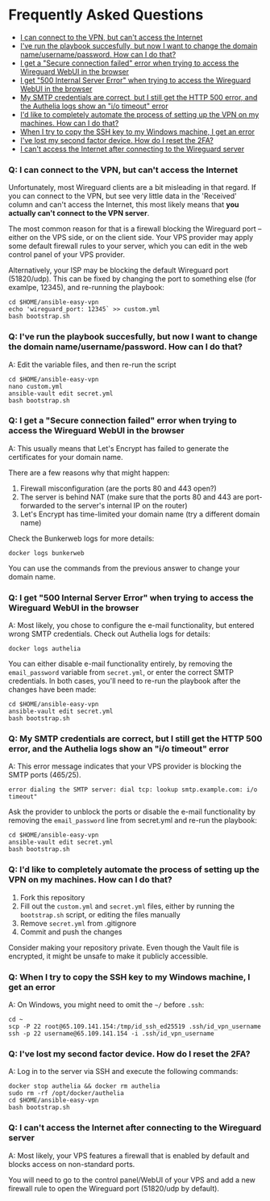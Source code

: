 # Frequently Asked Questions

* [I can connect to the VPN, but can't access the Internet](#q-i-can-connect-to-the-vpn-but-cant-access-the-internet)
* [I've run the playbook succesfully, but now I want to change the domain name/username/password. How can I do that?](#q-ive-run-the-playbook-succesfully-but-now-i-want-to-change-the-domain-nameusernamepassword-how-can-i-do-that)
* [I get a "Secure connection failed" error when trying to access the Wireguard WebUI in the browser](#q-i-get-a-secure-connection-failed-error-when-trying-to-access-the-wireguard-webui-in-the-browser)
* [I get "500 Internal Server Error" when trying to access the Wireguard WebUI in the browser](#q-i-get-500-internal-server-error-when-trying-to-access-the-wireguard-webui-in-the-browser)
* [My SMTP credentials are correct, but I still get the HTTP 500 error, and the Authelia logs show an "i/o timeout" error](#q-my-smtp-credentials-are-correct-but-i-still-get-the-http-500-error-and-the-authelia-logs-show-an-io-timeout-error)
* [I'd like to completely automate the process of setting up the VPN on my machines. How can I do that?](#q-id-like-to-completely-automate-the-process-of-setting-up-the-vpn-on-my-machines-how-can-i-do-that)
* [When I try to copy the SSH key to my Windows machine, I get an error](#q-when-i-try-to-copy-the-ssh-key-to-my-windows-machine-i-get-an-error)
* [I've lost my second factor device. How do I reset the 2FA?](#q-ive-lost-my-second-factor-device-how-do-i-reset-the-2fa)
* [I can't access the Internet after connecting to the Wireguard server](#q-i-cant-access-the-internet-after-connecting-to-the-wireguard-server)

### Q: I can connect to the VPN, but can't access the Internet

Unfortunately, most Wireguard clients are a bit misleading in that regard. If you can connect to the VPN, but see very little data in the 'Received' column and can't access the Internet, this most likely means that **you actually can't connect to the VPN server**.

The most common reason for that is a firewall blocking the Wireguard port – either on the VPS side, or on the client side. Your VPS provider may apply some default firewall rules to your server, which you can edit in the web control panel of your VPS provider.

Alternatively, your ISP may be blocking the default Wireguard port (51820/udp). This can be fixed by changing the port to something else (for examlpe, 12345), and re-running the playbook:

```
cd $HOME/ansible-easy-vpn
echo 'wireguard_port: 12345` >> custom.yml
bash bootstrap.sh
```


### Q: I've run the playbook succesfully, but now I want to change the domain name/username/password. How can I do that?

A: Edit the variable files, and then re-run the script

```
cd $HOME/ansible-easy-vpn
nano custom.yml 
ansible-vault edit secret.yml
bash bootstrap.sh
```

### Q: I get a "Secure connection failed" error when trying to access the Wireguard WebUI in the browser

A: This usually means that Let's Encrypt has failed to generate the certificates for your domain name.

There are a few reasons why that might happen:

1. Firewall misconfiguration (are the ports 80 and 443 open?)
2. The server is behind NAT (make sure that the ports 80 and 443 are port-forwarded to the server's internal IP on the router)
3. Let's Encrypt has time-limited your domain name (try a different domain name)

Check the Bunkerweb logs for more details:
```
docker logs bunkerweb
```

You can use the commands from the previous answer to change your domain name.

### Q: I get "500 Internal Server Error" when trying to access the Wireguard WebUI in the browser

A: Most likely, you chose to configure the e-mail functionality, but entered wrong SMTP credentials. Check out Authelia logs for details:
```
docker logs authelia
```
You can either disable e-mail functionality entirely, by removing the `email_password` variable from `secret.yml`, or enter the correct SMTP credentials. In both cases, you'll need to re-run the playbook after the changes have been made:
```
cd $HOME/ansible-easy-vpn
ansible-vault edit secret.yml
bash bootstrap.sh
```

### Q: My SMTP credentials are correct, but I still get the HTTP 500 error, and the Authelia logs show an "i/o timeout" error

A: This error message indicates that your VPS provider is blocking the SMTP ports (465/25).

```
error dialing the SMTP server: dial tcp: lookup smtp.example.com: i/o timeout"
```

Ask the provider to unblock the ports or disable the e-mail functionality by removing the `email_password` line from secret.yml and re-run the playbook:
```
cd $HOME/ansible-easy-vpn
ansible-vault edit secret.yml
bash bootstrap.sh
```

### Q: I'd like to completely automate the process of setting up the VPN on my machines. How can I do that?

1. Fork this repository
2. Fill out the `custom.yml` and `secret.yml` files, either by running the `bootstrap.sh` script, or editing the files manually
3. Remove `secret.yml` from .gitignore
4. Commit and push the changes

Consider making your repository private. Even though the Vault file is encrypted, it might be unsafe to make it publicly accessible.

### Q: When I try to copy the SSH key to my Windows machine, I get an error

A: On Windows, you might need to omit the `~/` before `.ssh`:
```
cd ~
scp -P 22 root@65.109.141.154:/tmp/id_ssh_ed25519 .ssh/id_vpn_username
ssh -p 22 username@65.109.141.154 -i .ssh/id_vpn_username
```


### Q: I've lost my second factor device. How do I reset the 2FA?

A: Log in to the server via SSH and execute the following commands:
```
docker stop authelia && docker rm authelia
sudo rm -rf /opt/docker/authelia
cd $HOME/ansible-easy-vpn
bash bootstrap.sh
```

### Q: I can't access the Internet after connecting to the Wireguard server

A: Most likely, your VPS features a firewall that is enabled by default and blocks access on non-standard ports. 

You will need to go to the control panel/WebUI of your VPS and add a new firewall rule to open the Wireguard port (51820/udp by default).
